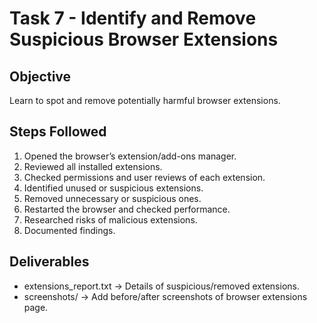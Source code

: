 # Task 7 - Identify and Remove Suspicious Browser Extensions

## Objective
Learn to spot and remove potentially harmful browser extensions.

## Steps Followed
1. Opened the browser’s extension/add-ons manager.
2. Reviewed all installed extensions.
3. Checked permissions and user reviews of each extension.
4. Identified unused or suspicious extensions.
5. Removed unnecessary or suspicious ones.
6. Restarted the browser and checked performance.
7. Researched risks of malicious extensions.
8. Documented findings.

## Deliverables
- extensions_report.txt → Details of suspicious/removed extensions.
- screenshots/ → Add before/after screenshots of browser extensions page.
